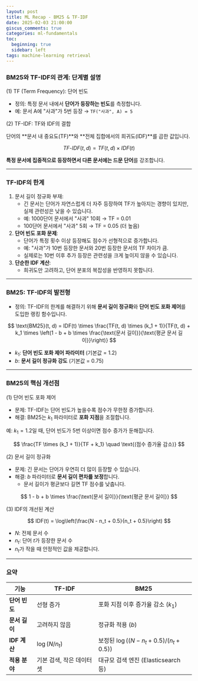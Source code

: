 ```yaml
---
layout: post
title: ML Recap - BM25 & TF-IDF
date: 2025-02-03 21:00:00
giscus_comments: true
categories: ml-fundamentals
toc:
  beginning: true
  sidebar: left
tags: machine-learning retrieval
---
```


### **BM25와 TF-IDF의 관계: 단계별 설명**

(1) TF (Term Frequency): 단어 빈도

- 정의: 특정 문서 내에서 **단어가 등장하는 빈도**를 측정합니다.  
- 예: 문서 A에 "사과"가 5번 등장 → `TF("사과", A) = 5`


(2) TF-IDF: TF와 IDF의 결합

단어의 **문서 내 중요도(TF)**와 **전체 집합에서의 희귀도(IDF)**를 곱한 값입니다.  

$$
TF\text{-}IDF(t, d) = TF(t, d) \times IDF(t)
$$

**특정 문서에 집중적으로 등장하면서 다른 문서에는 드문 단어**를 강조합니다.

---

### TF-IDF의 한계

1. 문서 길이 정규화 부재:  
   - 긴 문서는 단어가 자연스럽게 더 자주 등장하여 TF가 높아지는 경향이 있지만, 실제 관련성은 낮을 수 있습니다.  
   - 예: 1000단어 문서에서 "사과" 10회 → TF = 0.01  
   - 100단어 문서에서 "사과" 5회 → TF = 0.05 (더 높음)  
2. **단어 빈도 포화 문제**:  
   - 단어가 특정 횟수 이상 등장해도 점수가 선형적으로 증가합니다.  
   - 예: "사과"가 10번 등장한 문서와 20번 등장한 문서의 TF 차이가 큼.  
   - 실제로는 10번 이후 추가 등장은 관련성을 크게 높이지 않을 수 있습니다.  
3. **단순한 IDF 계산**:  
   - 희귀도만 고려하고, 단어 분포의 복잡성을 반영하지 못합니다.

---

### BM25: TF-IDF의 발전형

- 정의: TF-IDF의 한계를 해결하기 위해 **문서 길이 정규화**와 **단어 빈도 포화 제어**를 도입한 랭킹 함수입니다.  

$$
\text{BM25}(t, d) = IDF(t) \times \frac{TF(t, d) \times (k_1 + 1)}{TF(t, d) + k_1 \times \left(1 - b + b \times \frac{\text{문서 길이}}{\text{평균 문서 길이}}\right)}
$$

- $k_1$: **단어 빈도 포화 제어 파라미터** (기본값 = 1.2)  
- $b$: **문서 길이 정규화 강도** (기본값 = 0.75)  

---

### BM25의 핵심 개선점

(1) 단어 빈도 포화 제어  

- 문제: TF-IDF는 단어 빈도가 높을수록 점수가 무한정 증가합니다.  
- 해결: BM25는 $k_1$ 파라미터로 **포화 지점**을 조절합니다.  

예: $k_1 = 1.2$일 때, 단어 빈도가 5번 이상이면 점수 증가가 둔해집니다.  

$$
  \frac{TF \times (k_1 + 1)}{TF + k_1} \quad \text{(점수 증가율 감소)}
$$

(2) 문서 길이 정규화  

- 문제: 긴 문서는 단어가 우연히 더 많이 등장할 수 있습니다.  
- 해결: $b$ 파라미터로 **문서 길이 편차를 보정**합니다.  
  - 문서 길이가 평균보다 길면 TF 점수를 낮춥니다.  

$$
  1 - b + b \times \frac{\text{문서 길이}}{\text{평균 문서 길이}}
$$

(3) IDF의 개선된 계산  

$$
IDF(t) = \log\left(\frac{N - n_t + 0.5}{n_t + 0.5}\right)
$$  

- $N$: 전체 문서 수  
- $n_t$: 단어 $t$가 등장한 문서 수  
- $n_t$가 작을 때 안정적인 값을 제공합니다.

---

### 요약

| **기능**           | **TF-IDF**                          | **BM25**                              |
|---------------------|------------------------------------|---------------------------------------|
| **단어 빈도**       | 선형 증가                         | 포화 지점 이후 증가율 감소 ($k_1$) |
| **문서 길이**       | 고려하지 않음                    | 정규화 적용 ($b$)                   |
| **IDF 계산**        | $\log(N/n_t)$                   | 보정된 $\log((N - n_t + 0.5)/(n_t + 0.5))$ |
| **적용 분야**       | 기본 검색, 작은 데이터셋         | 대규모 검색 엔진 (Elasticsearch 등)   |

